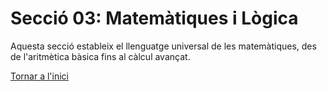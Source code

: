 # Secció 03: Matemàtiques i Lògica
Aquesta secció estableix el llenguatge universal de les matemàtiques, des de l'aritmètica bàsica fins al càlcul avançat.

[Tornar a l'inici](../README.md)
